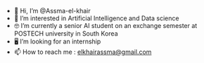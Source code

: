 - 👋 Hi, I’m @Assma-el-khair
- 👀 I’m interested in Artificial Intelligence and Data science
- 🤓 I’m currently a senior AI student on an exchange semester at POSTECH university in South Korea
- 🖥️ I’m looking for an internship 
- 📫 How to reach me : elkhairassma@gmail.com


<!---
Assma-elk/Assma-elk is a ✨ special ✨ repository because its `README.md` (this file) appears on your GitHub profile.
You can click the Preview link to take a look at your changes.
--->
